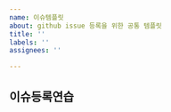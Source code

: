 ```yaml
---
name: 이슈템플릿
about: github issue 등록을 위한 공통 템플릿
title: ''
labels: ''
assignees: ''

---
```


## 이슈등록연습
